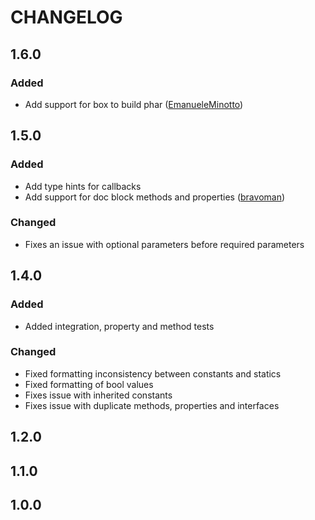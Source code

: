 # CHANGELOG

## 1.6.0

### Added

- Add support for box to build phar ([EmanueleMinotto](https://github.com/EmanueleMinotto))

## 1.5.0

### Added

- Add type hints for callbacks
- Add support for doc block methods and properties ([bravoman](https://github.com/bravoman))

### Changed

- Fixes an issue with optional parameters before required parameters

## 1.4.0

### Added

- Added integration, property and method tests

### Changed

- Fixed formatting inconsistency between constants and statics
- Fixed formatting of bool values
- Fixes issue with inherited constants
- Fixes issue with duplicate methods, properties and interfaces

## 1.2.0

## 1.1.0

## 1.0.0

